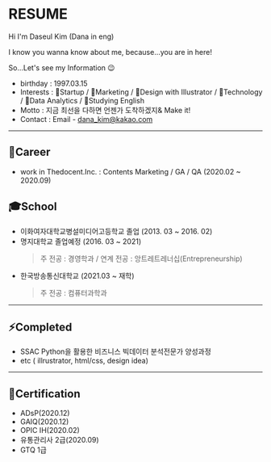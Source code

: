 # RESUME

Hi I'm Daseul Kim (Dana in eng)

I know you wanna know about me, because...you are in here!

So...Let's see my Information 😉 


- birthday : 1997.03.15
- Interests :
:hatching_chick:Startup / :mag_right:Marketing / :balloon:Design with Illustrator /
:iphone:Technology / :file_folder:Data Analytics / :ledger:Studying English
- Motto : 지금 최선을 다하면 언젠가 도착하겠지& Make it!
- Contact : Email - dana_kim@kakao.com
---
## 👯Career
- work in Thedocent.Inc. : Contents Marketing / GA / QA (2020.02 ~ 2020.09)

## 🎓School
- 이화여자대학교병설미디어고등학교 졸업 (2013. 03 ~ 2016. 02)
- 명지대학교  졸업예정  (2016. 03 ~ 2021)
  > 주 전공 : 경영학과  / 연계  전공 : 앙트레트레너십(Entrepreneurship)
- 한국방송통신대학교 (2021.03 ~ 재학)
  > 주 전공 : 컴퓨터과학과
---
## ⚡Completed
- SSAC Python을 활용한 비즈니스 빅데이터 분석전문가 양성과정
- etc ( illrustrator, html/css, design idea)

---
## 🌱Certification
- ADsP(2020.12)
- GAIQ(2020.12)
- OPIC IH(2020.02)
- 유통관리사 2급(2020.09)
- GTQ 1급

